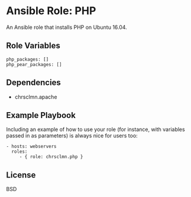 Ansible Role: PHP
=========

An Ansible role that installs PHP on Ubuntu 16.04.

Role Variables
--------------

	php_packages: []
	php_pear_packages: []

Dependencies
------------

 * chrsclmn.apache

Example Playbook
----------------

Including an example of how to use your role (for instance, with variables passed in as parameters) is always nice for users too:

    - hosts: webservers
      roles:
         - { role: chrsclmn.php }

License
-------

BSD
